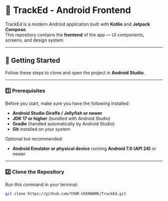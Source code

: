 # 📱 TrackEd - Android Frontend

TrackEd is a modern Android application built with **Kotlin** and **Jetpack Compose**.  
This repository contains the **frontend** of the app — UI components, screens, and design system.

---

## 🚀 Getting Started

Follow these steps to clone and open the project in **Android Studio**.

---

### 1️⃣ Prerequisites

Before you start, make sure you have the following installed:

- **Android Studio Giraffe / Jellyfish or newer**
- **JDK 17 or higher** (bundled with Android Studio)
- **Gradle** (handled automatically by Android Studio)
- **Git** installed on your system

Optional but recommended:
- **Android Emulator or physical device** running **Android 7.0 (API 24)** or newer

---

### 2️⃣ Clone the Repository

Run this command in your terminal:

```bash
git clone https://github.com/YOUR-USERNAME/TrackEd.git
